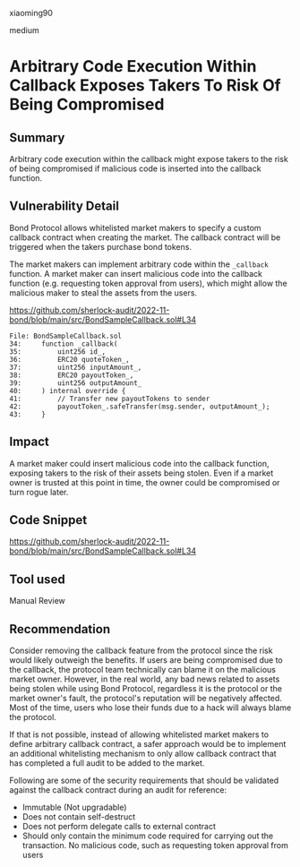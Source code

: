 xiaoming90

medium

# Arbitrary Code Execution Within Callback Exposes Takers To Risk Of Being Compromised

## Summary

Arbitrary code execution within the callback might expose takers to the risk of being compromised if malicious code is inserted into the callback function.

## Vulnerability Detail

Bond Protocol allows whitelisted market makers to specify a custom callback contract when creating the market. The callback contract will be triggered when the takers purchase bond tokens.

The market makers can implement arbitrary code within the `_callback` function. A market maker can insert malicious code into the callback function (e.g. requesting token approval from users), which might allow the malicious maker to steal the assets from the users.

https://github.com/sherlock-audit/2022-11-bond/blob/main/src/BondSampleCallback.sol#L34

```solidity
File: BondSampleCallback.sol
34:     function _callback(
35:         uint256 id_,
36:         ERC20 quoteToken_,
37:         uint256 inputAmount_,
38:         ERC20 payoutToken_,
39:         uint256 outputAmount_
40:     ) internal override {
41:         // Transfer new payoutTokens to sender
42:         payoutToken_.safeTransfer(msg.sender, outputAmount_);
43:     }
```

## Impact

A market maker could insert malicious code into the callback function, exposing takers to the risk of their assets being stolen. Even if a market owner is trusted at this point in time, the owner could be compromised or turn rogue later.

## Code Snippet

https://github.com/sherlock-audit/2022-11-bond/blob/main/src/BondSampleCallback.sol#L34

## Tool used

Manual Review

## Recommendation

Consider removing the callback feature from the protocol since the risk would likely outweigh the benefits. If users are being compromised due to the callback, the protocol team technically can blame it on the malicious market owner. However, in the real world, any bad news related to assets being stolen while using Bond Protocol, regardless it is the protocol or the market owner's fault, the protocol's reputation will be negatively affected. Most of the time, users who lose their funds due to a hack will always blame the protocol.

If that is not possible, instead of allowing whitelisted market makers to define arbitrary callback contract, a safer approach would be to implement an additional whitelisting mechanism to only allow callback contract that has completed a full audit to be added to the market.

Following are some of the security requirements that should be validated against the callback contract during an audit for reference:

- Immutable (Not upgradable)
- Does not contain self-destruct
- Does not perform delegate calls to external contract
- Should only contain the minimum code required for carrying out the transaction. No malicious code, such as requesting token approval from users